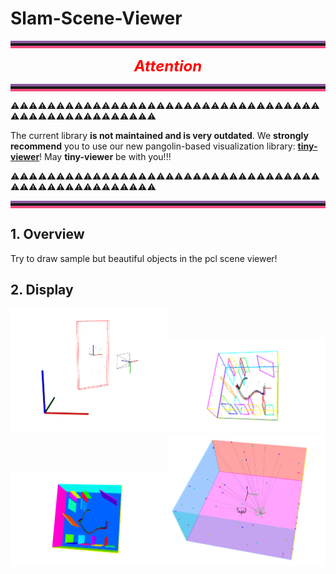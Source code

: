 # Slam-Scene-Viewer

<hr style=" height:4px;border:none;border-top:4px solid #8a589f;border-bottom:4px solid #f34b7d;" />
<div align='center'><font size='5' color='red'><b><i>Attention</i></b></font></div>
<hr style=" height:4px;border:none;border-top:4px solid #8a589f;border-bottom:4px solid #f34b7d;" />

⚠️⚠️⚠️⚠️⚠️⚠️⚠️⚠️⚠️⚠️⚠️⚠️⚠️⚠️⚠️⚠️⚠️⚠️⚠️⚠️⚠️⚠️⚠️⚠️⚠️⚠️⚠️⚠️⚠️⚠️⚠️⚠️⚠️⚠️⚠️⚠️⚠️⚠️⚠️⚠️⚠️⚠️⚠️⚠️⚠️⚠️⚠️⚠️⚠️⚠️

The current library **is not maintained and is very outdated**. We **strongly recommend** you to use our new pangolin-based visualization library: [**tiny-viewer**](https://github.com/Unsigned-Long/tiny-viewer.git)! May **tiny-viewer** be with you!!!

⚠️⚠️⚠️⚠️⚠️⚠️⚠️⚠️⚠️⚠️⚠️⚠️⚠️⚠️⚠️⚠️⚠️⚠️⚠️⚠️⚠️⚠️⚠️⚠️⚠️⚠️⚠️⚠️⚠️⚠️⚠️⚠️⚠️⚠️⚠️⚠️⚠️⚠️⚠️⚠️⚠️⚠️⚠️⚠️⚠️⚠️⚠️⚠️⚠️⚠️

<hr style=" height:4px;border:none;border-top:4px solid #8a589f;border-bottom:4px solid #f34b7d;" />

## 1. Overview

Try to draw sample but beautiful objects in the pcl scene viewer!

## 2. Display

<img src="./scene-shot/1666423097346339806.png" width="50%"><img src="./scene-shot/1665985291926058204.png" width="50%"><img src="./scene-shot/1665985314759596634.png" width="50%"><img src="./scene-shot/1666159076732900482.png" width="50%">
